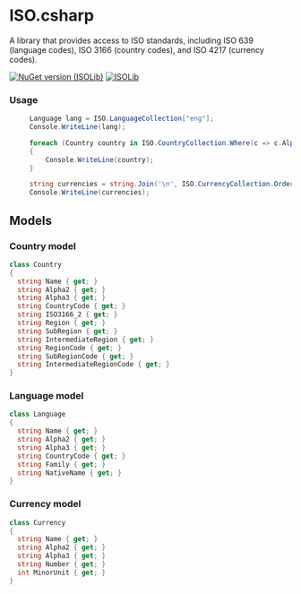 # ISO.csharp

A library that provides access to ISO standards, including ISO 639 (language codes), ISO 3166 (country codes), and ISO 4217 (currency codes).


[![NuGet version (ISOLib)](https://img.shields.io/nuget/v/ISOLib.svg?style=flat-square)](https://www.nuget.org/packages/ISOLib/)
[![ISOLib](https://github.com/AlexanderIbraimov/ISO.csharp/actions/workflows/dotnet.yml/badge.svg)](https://github.com/AlexanderIbraimov/ISO.csharp/actions/workflows/dotnet.yml)

### Usage

   ```csharp
        Language lang = ISO.LanguageCollection["eng"];
        Console.WriteLine(lang);

        foreach (Country country in ISO.CountryCollection.Where(c => c.Alpha3[0] == 'A'))
        {
            Console.WriteLine(country);
        }

        string currencies = string.Join('\n', ISO.CurrencyCollection.OrderBy(x => x.Name).Select(x => $"{x.Name}; {x.Alpha3}; {x.MinorUnit}"));
        Console.WriteLine(currencies);
   ```

## Models

### Country model

  ```csharp
class Country
{
    string Name { get; }
    string Alpha2 { get; }
    string Alpha3 { get; }
    string CountryCode { get; }
    string ISO3166_2 { get; }
    string Region { get; }
    string SubRegion { get; }
    string IntermediateRegion { get; }
    string RegionCode { get; }
    string SubRegionCode { get; }
    string IntermediateRegionCode { get; }
}
   ```
   
### Language model

  ```csharp
class Language
{
    string Name { get; }
    string Alpha2 { get; }
    string Alpha3 { get; }
    string CountryCode { get; }
    string Family { get; }
    string NativeName { get; }
}
   ```
### Currency model

  ```csharp
class Currency
{
    string Name { get; }
    string Alpha2 { get; }
    string Alpha3 { get; }
    string Number { get; }
    int MinorUnit { get; }
}
   ```
